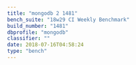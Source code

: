 ```yaml
---
title: "mongodb 2 1481"
bench_suite: "18w29 CI Weekly Benchmark"
build_number: "1481"
dbprofile: "mongodb"
classifier: ""
date: 2018-07-16T04:58:24
type: "bench"
---
```

